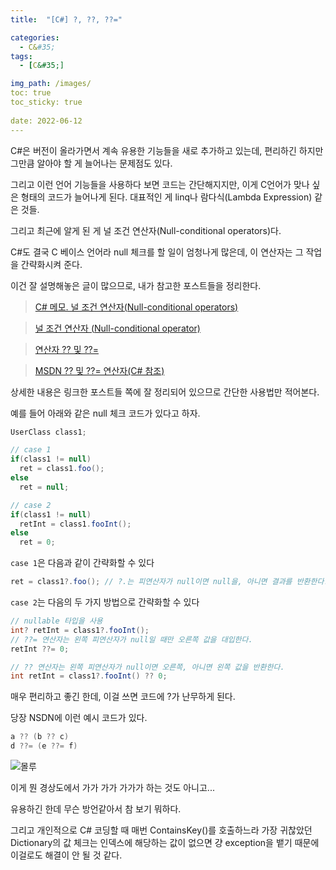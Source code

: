 ```yaml
---
title:  "[C#] ?, ??, ??="

categories:
  - C&#35;
tags:
  - [C&#35;]

img_path: /images/
toc: true
toc_sticky: true
 
date: 2022-06-12
---
```


C#은 버전이 올라가면서 계속 유용한 기능들을 새로 추가하고 있는데, 편리하긴 하지만 그만큼 알아야 할 게 늘어나는 문제점도 있다.

그리고 이런 언어 기능들을 사용하다 보면 코드는 간단해지지만, 이게 C언어가 맞나 싶은 형태의 코드가 늘어나게 된다. 
대표적인 게 linq나 람다식(Lambda Expression) 같은 것들.

그리고 최근에 알게 된 게 널 조건 연산자(Null-conditional operators)다.

C#도 결국 C 베이스 언어라 null 체크를 할 일이 엄청나게 많은데, 이 연산자는 그 작업을 간략화시켜 준다.

이건 잘 설명해놓은 글이 많으므로, 내가 참고한 포스트들을 정리한다.

> [C# 메모. 널 조건 연산자(Null-conditional operators)](https://blog.hexabrain.net/315)

> [널 조건 연산자 (Null-conditional operator)](https://www.csharpstudy.com/CS6/CSharp-null-conditional-operator.aspx)

> [연산자 ?? 및 ??=](https://velog.io/@jinuku/C-%EB%B0%8F-.-%EC%97%B0%EC%82%B0%EC%9E%90)

> [MSDN ?? 및 ??= 연산자(C# 참조)](https://docs.microsoft.com/ko-kr/dotnet/csharp/language-reference/operators/null-coalescing-operator)

상세한 내용은 링크한 포스트들 쪽에 잘 정리되어 있으므로 간단한 사용법만 적어본다.

예를 들어 아래와 같은 null 체크 코드가 있다고 하자.

```csharp
UserClass class1;

// case 1
if(class1 != null)
  ret = class1.foo();
else
  ret = null;

// case 2
if(class1 != null)
  retInt = class1.fooInt();
else
  ret = 0;
```

`case 1`은 다음과 같이 간략화할 수 있다
```csharp
ret = class1?.foo(); // ?.는 피연산자가 null이면 null을, 아니면 결과를 반환한다.
```

`case 2`는 다음의 두 가지 방법으로 간략화할 수 있다
```csharp
// nullable 타입을 사용
int? retInt = class1?.fooInt();
// ??= 연산자는 왼쪽 피연산자가 null일 때만 오른쪽 값을 대입한다.
retInt ??= 0;

// ?? 연산자는 왼쪽 피연산자가 null이면 오른쪽, 아니면 왼쪽 값을 반환한다.
int retInt = class1?.fooInt() ?? 0;

```

매우 편리하고 좋긴 한데, 이걸 쓰면 코드에 ?가 난무하게 된다.

당장 NSDN에 이런 예시 코드가 있다.
```csharp
a ?? (b ?? c)
d ??= (e ??= f)
```

![몰루](question.jpg)

이게 뭔 경상도에서 가가 가가 가가가 하는 것도 아니고...

유용하긴 한데 무슨 방언같아서 참 보기 뭐하다.

그리고 개인적으로 C# 코딩할 때 매번 ContainsKey()를 호출하느라 가장 귀찮았던 Dictionary의 값 체크는 인덱스에 해당하는 값이 없으면 걍 exception을 뱉기 때문에 이걸로도 해결이 안 될 것 같다.

